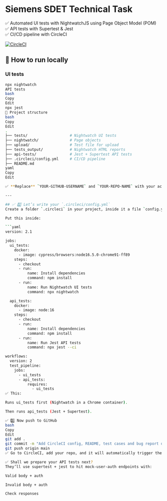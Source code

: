 # Siemens SDET Technical Task

✅ Automated UI tests with NightwatchJS using Page Object Model (POM)  
✅ API tests with Supertest & Jest  
✅ CI/CD pipeline with CircleCI

[![CircleCI](https://circleci.com/gh/Gerges11/Seimens_Task.svg?style=shield)](https://app.circleci.com/pipelines/github/Gerges11/Seimens_Task)


## 🚀 How to run locally

### UI tests
```bash
npx nightwatch
API tests
bash
Copy
Edit
npx jest
📁 Project structure
bash
Copy
Edit
.
├── tests/                   # Nightwatch UI tests
├── nightwatch/              # Page objects
├── upload/                  # Test file for upload
├── tests_output/            # Nightwatch HTML reports
├── api-tests/               # Jest + Supertest API tests
├── .circleci/config.yml     # CI/CD pipeline
├── README.md
yaml
Copy
Edit

✅ **Replace** `YOUR-GITHUB-USERNAME` and `YOUR-REPO-NAME` with your actual GitHub info so the badge works.

---

## ✅ 2️⃣ Let’s write your `.circleci/config.yml`
Create a folder `.circleci` in your project, inside it a file `config.yml`.

Put this inside:

```yaml
version: 2.1

jobs:
  ui_tests:
    docker:
      - image: cypress/browsers:node16.5.0-chrome91-ff89
    steps:
      - checkout
      - run:
          name: Install dependencies
          command: npm install
      - run:
          name: Run Nightwatch UI tests
          command: npx nightwatch

  api_tests:
    docker:
      - image: node:16
    steps:
      - checkout
      - run:
          name: Install dependencies
          command: npm install
      - run:
          name: Run Jest API tests
          command: npx jest --ci

workflows:
  version: 2
  test_pipeline:
    jobs:
      - ui_tests
      - api_tests:
          requires:
            - ui_tests
✅ This:

Runs ui_tests first (Nightwatch in a Chrome container).

Then runs api_tests (Jest + Supertest).

✅ 3️⃣ Now push to GitHub
bash
Copy
Edit
git add .
git commit -m "Add CircleCI config, README, test cases and bug report docs"
git push origin main
✅ Go to CircleCI, add your repo, and it will automatically trigger the pipeline.

✅ Shall we prepare your API tests next?
They’ll use supertest + jest to hit mock-user-auth endpoints with:

Valid body + auth

Invalid body + auth

Check responses
